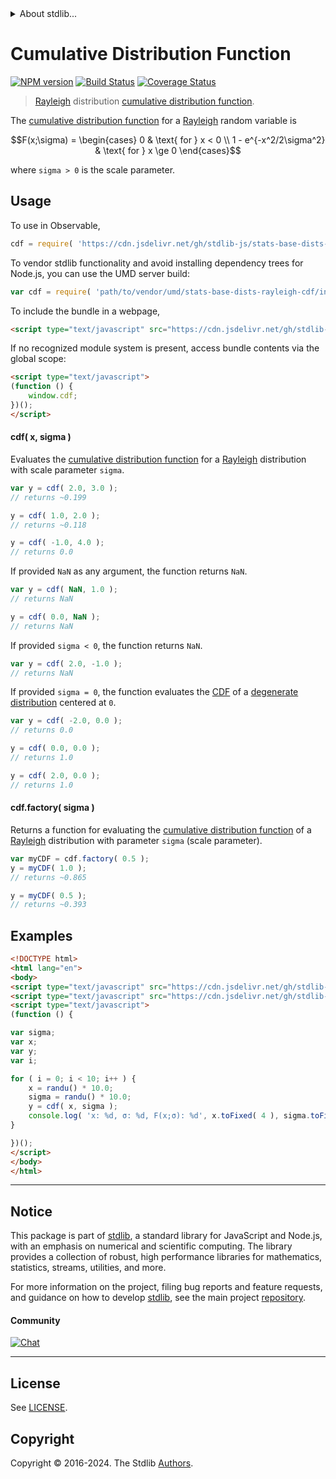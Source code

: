 <!--

@license Apache-2.0

Copyright (c) 2018 The Stdlib Authors.

Licensed under the Apache License, Version 2.0 (the "License");
you may not use this file except in compliance with the License.
You may obtain a copy of the License at

   http://www.apache.org/licenses/LICENSE-2.0

Unless required by applicable law or agreed to in writing, software
distributed under the License is distributed on an "AS IS" BASIS,
WITHOUT WARRANTIES OR CONDITIONS OF ANY KIND, either express or implied.
See the License for the specific language governing permissions and
limitations under the License.

-->


<details>
  <summary>
    About stdlib...
  </summary>
  <p>We believe in a future in which the web is a preferred environment for numerical computation. To help realize this future, we've built stdlib. stdlib is a standard library, with an emphasis on numerical and scientific computation, written in JavaScript (and C) for execution in browsers and in Node.js.</p>
  <p>The library is fully decomposable, being architected in such a way that you can swap out and mix and match APIs and functionality to cater to your exact preferences and use cases.</p>
  <p>When you use stdlib, you can be absolutely certain that you are using the most thorough, rigorous, well-written, studied, documented, tested, measured, and high-quality code out there.</p>
  <p>To join us in bringing numerical computing to the web, get started by checking us out on <a href="https://github.com/stdlib-js/stdlib">GitHub</a>, and please consider <a href="https://opencollective.com/stdlib">financially supporting stdlib</a>. We greatly appreciate your continued support!</p>
</details>

# Cumulative Distribution Function

[![NPM version][npm-image]][npm-url] [![Build Status][test-image]][test-url] [![Coverage Status][coverage-image]][coverage-url] <!-- [![dependencies][dependencies-image]][dependencies-url] -->

> [Rayleigh][rayleigh-distribution] distribution [cumulative distribution function][cdf].

<section class="intro">

The [cumulative distribution function][cdf] for a [Rayleigh][rayleigh-distribution] random variable is

<!-- <equation class="equation" label="eq:rayleigh_cdf" align="center" raw="F(x;\sigma) = \begin{cases} 0 & \text{ for } x < 0 \\ 1 - e^{-x^2/2\sigma^2} & \text{ for } x \ge 0 \end{cases}" alt="Cumulative distribution function for a Rayleigh distribution."> -->

```math
F(x;\sigma) = \begin{cases} 0 & \text{ for } x < 0 \\ 1 - e^{-x^2/2\sigma^2} & \text{ for } x \ge 0 \end{cases}
```

<!-- <div class="equation" align="center" data-raw-text="F(x;\sigma) = \begin{cases} 0 &amp; \text{ for } x &lt; 0 \\ 1 - e^{-x^2/2\sigma^2} &amp; \text{ for } x \ge 0 \end{cases}" data-equation="eq:rayleigh_cdf">
    <img src="https://cdn.jsdelivr.net/gh/stdlib-js/stdlib@51534079fef45e990850102147e8945fb023d1d0/lib/node_modules/@stdlib/stats/base/dists/rayleigh/cdf/docs/img/equation_rayleigh_cdf.svg" alt="Cumulative distribution function for a Rayleigh distribution.">
    <br>
</div> -->

<!-- </equation> -->

where `sigma > 0` is the scale parameter.

</section>

<!-- /.intro -->



<section class="usage">

## Usage

To use in Observable,

```javascript
cdf = require( 'https://cdn.jsdelivr.net/gh/stdlib-js/stats-base-dists-rayleigh-cdf@v0.2.1-umd/browser.js' )
```

To vendor stdlib functionality and avoid installing dependency trees for Node.js, you can use the UMD server build:

```javascript
var cdf = require( 'path/to/vendor/umd/stats-base-dists-rayleigh-cdf/index.js' )
```

To include the bundle in a webpage,

```html
<script type="text/javascript" src="https://cdn.jsdelivr.net/gh/stdlib-js/stats-base-dists-rayleigh-cdf@v0.2.1-umd/browser.js"></script>
```

If no recognized module system is present, access bundle contents via the global scope:

```html
<script type="text/javascript">
(function () {
    window.cdf;
})();
</script>
```

#### cdf( x, sigma )

Evaluates the [cumulative distribution function][cdf] for a [Rayleigh][rayleigh-distribution] distribution with scale parameter `sigma`.

```javascript
var y = cdf( 2.0, 3.0 );
// returns ~0.199

y = cdf( 1.0, 2.0 );
// returns ~0.118

y = cdf( -1.0, 4.0 );
// returns 0.0
```

If provided `NaN` as any argument, the function returns `NaN`.

```javascript
var y = cdf( NaN, 1.0 );
// returns NaN

y = cdf( 0.0, NaN );
// returns NaN
```

If provided `sigma < 0`, the function returns `NaN`.

```javascript
var y = cdf( 2.0, -1.0 );
// returns NaN
```

If provided `sigma = 0`, the function evaluates the [CDF][cdf] of a [degenerate distribution][degenerate-distribution] centered at `0`.

```javascript
var y = cdf( -2.0, 0.0 );
// returns 0.0

y = cdf( 0.0, 0.0 );
// returns 1.0

y = cdf( 2.0, 0.0 );
// returns 1.0
```

#### cdf.factory( sigma )

Returns a function for evaluating the [cumulative distribution function][cdf] of a [Rayleigh][rayleigh-distribution] distribution with parameter `sigma` (scale parameter).

```javascript
var myCDF = cdf.factory( 0.5 );
y = myCDF( 1.0 );
// returns ~0.865

y = myCDF( 0.5 );
// returns ~0.393
```

</section>

<!-- /.usage -->

<section class="examples">

## Examples

<!-- eslint no-undef: "error" -->

```html
<!DOCTYPE html>
<html lang="en">
<body>
<script type="text/javascript" src="https://cdn.jsdelivr.net/gh/stdlib-js/random-base-randu@umd/browser.js"></script>
<script type="text/javascript" src="https://cdn.jsdelivr.net/gh/stdlib-js/stats-base-dists-rayleigh-cdf@v0.2.1-umd/browser.js"></script>
<script type="text/javascript">
(function () {

var sigma;
var x;
var y;
var i;

for ( i = 0; i < 10; i++ ) {
    x = randu() * 10.0;
    sigma = randu() * 10.0;
    y = cdf( x, sigma );
    console.log( 'x: %d, σ: %d, F(x;σ): %d', x.toFixed( 4 ), sigma.toFixed( 4 ), y.toFixed( 4 ) );
}

})();
</script>
</body>
</html>
```

</section>

<!-- /.examples -->

<!-- Section for related `stdlib` packages. Do not manually edit this section, as it is automatically populated. -->

<section class="related">

</section>

<!-- /.related -->

<!-- Section for all links. Make sure to keep an empty line after the `section` element and another before the `/section` close. -->


<section class="main-repo" >

* * *

## Notice

This package is part of [stdlib][stdlib], a standard library for JavaScript and Node.js, with an emphasis on numerical and scientific computing. The library provides a collection of robust, high performance libraries for mathematics, statistics, streams, utilities, and more.

For more information on the project, filing bug reports and feature requests, and guidance on how to develop [stdlib][stdlib], see the main project [repository][stdlib].

#### Community

[![Chat][chat-image]][chat-url]

---

## License

See [LICENSE][stdlib-license].


## Copyright

Copyright &copy; 2016-2024. The Stdlib [Authors][stdlib-authors].

</section>

<!-- /.stdlib -->

<!-- Section for all links. Make sure to keep an empty line after the `section` element and another before the `/section` close. -->

<section class="links">

[npm-image]: http://img.shields.io/npm/v/@stdlib/stats-base-dists-rayleigh-cdf.svg
[npm-url]: https://npmjs.org/package/@stdlib/stats-base-dists-rayleigh-cdf

[test-image]: https://github.com/stdlib-js/stats-base-dists-rayleigh-cdf/actions/workflows/test.yml/badge.svg?branch=v0.2.1
[test-url]: https://github.com/stdlib-js/stats-base-dists-rayleigh-cdf/actions/workflows/test.yml?query=branch:v0.2.1

[coverage-image]: https://img.shields.io/codecov/c/github/stdlib-js/stats-base-dists-rayleigh-cdf/main.svg
[coverage-url]: https://codecov.io/github/stdlib-js/stats-base-dists-rayleigh-cdf?branch=main

<!--

[dependencies-image]: https://img.shields.io/david/stdlib-js/stats-base-dists-rayleigh-cdf.svg
[dependencies-url]: https://david-dm.org/stdlib-js/stats-base-dists-rayleigh-cdf/main

-->

[chat-image]: https://img.shields.io/gitter/room/stdlib-js/stdlib.svg
[chat-url]: https://app.gitter.im/#/room/#stdlib-js_stdlib:gitter.im

[stdlib]: https://github.com/stdlib-js/stdlib

[stdlib-authors]: https://github.com/stdlib-js/stdlib/graphs/contributors

[umd]: https://github.com/umdjs/umd
[es-module]: https://developer.mozilla.org/en-US/docs/Web/JavaScript/Guide/Modules

[deno-url]: https://github.com/stdlib-js/stats-base-dists-rayleigh-cdf/tree/deno
[deno-readme]: https://github.com/stdlib-js/stats-base-dists-rayleigh-cdf/blob/deno/README.md
[umd-url]: https://github.com/stdlib-js/stats-base-dists-rayleigh-cdf/tree/umd
[umd-readme]: https://github.com/stdlib-js/stats-base-dists-rayleigh-cdf/blob/umd/README.md
[esm-url]: https://github.com/stdlib-js/stats-base-dists-rayleigh-cdf/tree/esm
[esm-readme]: https://github.com/stdlib-js/stats-base-dists-rayleigh-cdf/blob/esm/README.md
[branches-url]: https://github.com/stdlib-js/stats-base-dists-rayleigh-cdf/blob/main/branches.md

[stdlib-license]: https://raw.githubusercontent.com/stdlib-js/stats-base-dists-rayleigh-cdf/main/LICENSE

[degenerate-distribution]: https://en.wikipedia.org/wiki/Degenerate_distribution

[cdf]: https://en.wikipedia.org/wiki/Cumulative_distribution_function

[rayleigh-distribution]: https://en.wikipedia.org/wiki/Rayleigh_distribution

</section>

<!-- /.links -->
